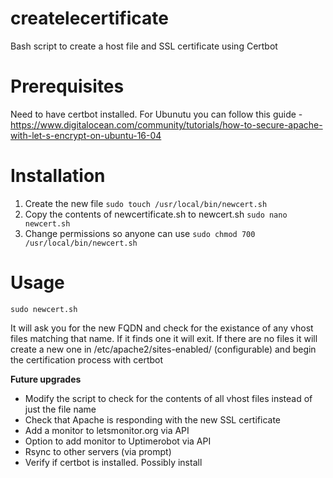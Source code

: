 # createlecertificate
Bash script to create a host file and SSL certificate using Certbot

# Prerequisites
Need to have certbot installed. For Ubunutu you can follow this guide - https://www.digitalocean.com/community/tutorials/how-to-secure-apache-with-let-s-encrypt-on-ubuntu-16-04

# Installation
1. Create the new file `sudo touch /usr/local/bin/newcert.sh`
2. Copy the contents of newcertificate.sh to newcert.sh `sudo nano newcert.sh` 
3. Change permissions so anyone can use `sudo chmod 700 /usr/local/bin/newcert.sh`

# Usage
`sudo newcert.sh`

It will ask you for the new FQDN and check for the existance of any vhost files matching that name. If it finds one it will exit.
If there are no files it will create a new one in /etc/apache2/sites-enabled/ (configurable) and begin the certification process with certbot

**Future upgrades**
- Modify the script to check for the contents of all vhost files instead of just the file name
- Check that Apache is responding with the new SSL certificate
- Add a monitor to letsmonitor.org via API
- Option to add monitor to Uptimerobot via API
- Rsync to other servers (via prompt)
- Verify if certbot is installed. Possibly install
